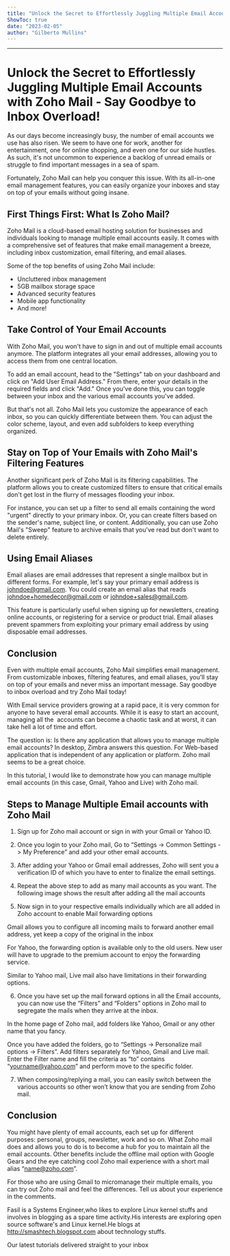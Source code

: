 ```yaml
---
title: "Unlock the Secret to Effortlessly Juggling Multiple Email Accounts with Zoho Mail - Say Goodbye to Inbox Overload!"
ShowToc: true 
date: "2023-02-05"
author: "Gilberto Mullins"
---
```

*****
# Unlock the Secret to Effortlessly Juggling Multiple Email Accounts with Zoho Mail - Say Goodbye to Inbox Overload!

As our days become increasingly busy, the number of email accounts we use has also risen. We seem to have one for work, another for entertainment, one for online shopping, and even one for our side hustles. As such, it's not uncommon to experience a backlog of unread emails or struggle to find important messages in a sea of spam. 

Fortunately, Zoho Mail can help you conquer this issue. With its all-in-one email management features, you can easily organize your inboxes and stay on top of your emails without going insane. 

## First Things First: What Is Zoho Mail?

Zoho Mail is a cloud-based email hosting solution for businesses and individuals looking to manage multiple email accounts easily. It comes with a comprehensive set of features that make email management a breeze, including inbox customization, email filtering, and email aliases. 

Some of the top benefits of using Zoho Mail include:

- Uncluttered inbox management
- 5GB mailbox storage space
- Advanced security features 
- Mobile app functionality 
- And more!

## Take Control of Your Email Accounts 

With Zoho Mail, you won't have to sign in and out of multiple email accounts anymore. The platform integrates all your email addresses, allowing you to access them from one central location. 

To add an email account, head to the "Settings" tab on your dashboard and click on "Add User Email Address." From there, enter your details in the required fields and click "Add." Once you've done this, you can toggle between your inbox and the various email accounts you've added. 

But that's not all. Zoho Mail lets you customize the appearance of each inbox, so you can quickly differentiate between them. You can adjust the color scheme, layout, and even add subfolders to keep everything organized.

## Stay on Top of Your Emails with Zoho Mail's Filtering Features

Another significant perk of Zoho Mail is its filtering capabilities. The platform allows you to create customized filters to ensure that critical emails don't get lost in the flurry of messages flooding your inbox. 

For instance, you can set up a filter to send all emails containing the word "urgent" directly to your primary inbox. Or, you can create filters based on the sender's name, subject line, or content. Additionally, you can use Zoho Mail's "Sweep" feature to archive emails that you've read but don't want to delete entirely. 

## Using Email Aliases

Email aliases are email addresses that represent a single mailbox but in different forms. For example, let's say your primary email address is johndoe@gmail.com. You could create an email alias that reads johndoe+homedecor@gmail.com or johndoe+sales@gmail.com. 

This feature is particularly useful when signing up for newsletters, creating online accounts, or registering for a service or product trial. Email aliases prevent spammers from exploiting your primary email address by using disposable email addresses. 

## Conclusion 

Even with multiple email accounts, Zoho Mail simplifies email management. From customizable inboxes, filtering features, and email aliases, you'll stay on top of your emails and never miss an important message. Say goodbye to inbox overload and try Zoho Mail today!


With Email service providers growing at a rapid pace, it is very common for anyone to have several email accounts. While it is easy to start an account, managing all the  accounts can become a chaotic task and at worst, it can take hell a lot of time and effort.
 
The question is: Is there any application that allows you to manage multiple email accounts? In desktop, Zimbra answers this question. For Web-based application that is independent of any application or platform. Zoho mail seems to be a great choice.
 
In this tutorial, I would like to demonstrate how you can manage multiple email accounts (in this case, Gmail, Yahoo and Live) with Zoho mail.
 
## Steps to Manage Multiple Email accounts with Zoho Mail
 
1. Sign up for  Zoho mail account or sign in with your Gmail or Yahoo ID.
 

 
2. Once you login to your Zoho mail, Go to “Settings -> Common Settings -> My Preference” and add your other email accounts.
 
3. After adding your Yahoo or Gmail email addresses, Zoho will sent you a verification ID of which you have to enter to finalize the email settings.
 
4. Repeat the above step to add as many mail accounts as you want. The following image shows the result after adding all the mail accounts
 
5. Now sign in to your respective emails individually which are all added in Zoho account to enable Mail forwarding options
 
Gmail allows you to configure all incoming mails to forward another email address, yet keep a copy of the original in the inbox
 
For Yahoo, the forwarding option is available only to the old users. New user will have to upgrade to the premium account to enjoy the forwarding service.
 
Similar to Yahoo mail, Live mail also have limitations in their forwarding options.
 
6. Once you have set up the mail forward options in all the Email accounts, you can now use the “Filters” and “Folders” options in Zoho mail to segregate the mails when they arrive at the inbox.
 
In the home page of Zoho mail, add folders like Yahoo, Gmail or any other name that you fancy.
 
Once you have added the folders, go to “Settings -> Personalize mail options -> Filters”. Add filters separately for Yahoo, Gmail and Live mail. Enter the Filter name and fill the criteria as “to” contains “yourname@yahoo.com” and perform move to the specific folder.
 
7. When composing/replying a mail, you can easily switch between the various accounts so other won’t know that you are sending from Zoho mail. 
 
## Conclusion
 
You might have plenty of email accounts, each set up for different purposes: personal, groups, newsletter, work and so on. What Zoho mail does and allows you to do is to become a hub for you to maintain all the email accounts. Other benefits include the offline mail option with Google Gears and the eye catching cool Zoho mail experience with a short mail alias “name@zoho.com”.
 
For those who are using Gmail to micromanage their multiple emails, you can try out Zoho mail and feel the differences. Tell us about your experience in the comments.
 
Fasil is a Systems Engineer,who likes to explore Linux kernel stuffs and involves in blogging as a spare time activity.His interests are exploring open source software's and Linux kernel.He blogs at http://smashtech.blogspot.com about technology stuffs.
 
Our latest tutorials delivered straight to your inbox




